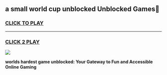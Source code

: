 
## a small world cup unblocked Unblocked Games👋
<h3>
<a href="https://premium.freeplayer.one?title=a_small_world_cup_unblocked&ref=16F">CLICK TO PLAY</a></h3>
<hr>

<h3>
<a href="https://premium.freeplayer.one?title=a_small_world_cup_unblocked&ref=16F">CLICK 2 PLAY</a>
  
</h3>

<a href="https://premium.freeplayer.one?title=a_small_world_cup_unblocked&ref=16F/"><img src="https://clearcache.store/games.png"></a>


**worlds hardest game unblocked: Your Gateway to Fun and Accessible Online Gaming**
